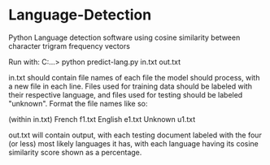# Language-Detection
Python Language detection software using cosine similarity between character trigram frequency vectors

Run with:
C:\...\> python predict-lang.py in.txt out.txt

in.txt should contain file names of each file the model should process, with a new file
in each line. Files used for training data should be labeled with their respective language,
and files used for testing should be labeled "unknown". Format the file names like so:

(within in.txt)
French f1.txt
English e1.txt
Unknown u1.txt

out.txt will contain output, with each testing document labeled with the four (or less) most
likely languages it has, with each language having its cosine similarity score shown as a
percentage. 
